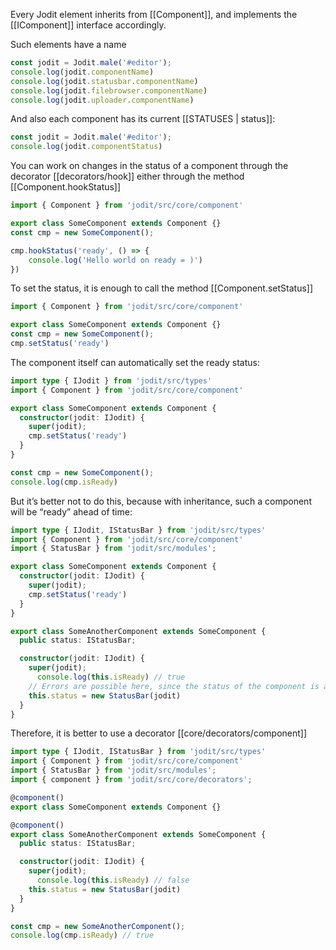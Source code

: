 Every Jodit element inherits from [[Component]], and implements the [[IComponent]] interface accordingly.

Such elements have a name

```js
const jodit = Jodit.male('#editor');
console.log(jodit.componentName)
console.log(jodit.statusbar.componentName)
console.log(jodit.filebrowser.componentName)
console.log(jodit.uploader.componentName)
```

And also each component has its current [[STATUSES | status]]:

```js
const jodit = Jodit.male('#editor');
console.log(jodit.componentStatus)
```

You can work on changes in the status of a component through the decorator [[decorators/hook]]
either through the method [[Component.hookStatus]]

```ts
import { Component } from 'jodit/src/core/component'

export class SomeComponent extends Component {}
const cmp = new SomeComponent();

cmp.hookStatus('ready', () => {
	console.log('Hello world on ready = )')
})
```

To set the status, it is enough to call the method [[Component.setStatus]]

```ts
import { Component } from 'jodit/src/core/component'

export class SomeComponent extends Component {}
const cmp = new SomeComponent();
cmp.setStatus('ready')
```

The component itself can automatically set the ready status:

```ts
import type { IJodit } from 'jodit/src/types'
import { Component } from 'jodit/src/core/component'

export class SomeComponent extends Component {
  constructor(jodit: IJodit) {
    super(jodit);
    cmp.setStatus('ready')
  }
}

const cmp = new SomeComponent();
console.log(cmp.isReady)
```
But it’s better not to do this, because with inheritance, such a component will be “ready” ahead of time:

```ts
import type { IJodit, IStatusBar } from 'jodit/src/types'
import { Component } from 'jodit/src/core/component'
import { StatusBar } from 'jodit/src/modules';

export class SomeComponent extends Component {
  constructor(jodit: IJodit) {
    super(jodit);
    cmp.setStatus('ready')
  }
}

export class SomeAnotherComponent extends SomeComponent {
  public status: IStatusBar;

  constructor(jodit: IJodit) {
    super(jodit);
	  console.log(this.isReady) // true
    // Errors are possible here, since the status of the component is already 'ready' but you have not yet initialized its fields
    this.status = new StatusBar(jodit)
  }
}
```

Therefore, it is better to use a decorator [[core/decorators/component]]

```ts
import type { IJodit, IStatusBar } from 'jodit/src/types'
import { Component } from 'jodit/src/core/component'
import { StatusBar } from 'jodit/src/modules';
import { component } from 'jodit/src/core/decorators';

@component()
export class SomeComponent extends Component {}

@component()
export class SomeAnotherComponent extends SomeComponent {
  public status: IStatusBar;

  constructor(jodit: IJodit) {
    super(jodit);
	  console.log(this.isReady) // false
    this.status = new StatusBar(jodit)
  }
}

const cmp = new SomeAnotherComponent();
console.log(cmp.isReady) // true
```
